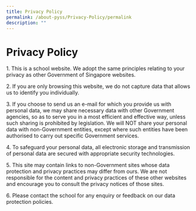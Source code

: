 ```yaml
---
title: Privacy Policy
permalink: /about-pyss/Privacy-Policy/permalink
description: ""
---
```

Privacy Policy
==============

1\.  This is a school website. We adopt the same principles relating to your privacy as other Government of Singapore websites.  
      
    
2\.  If you are only browsing this website, we do not capture data that allows us to identify you individually.  
      
    
3\.  If you choose to send us an e-mail for which you provide us with personal data, we may share necessary data with other Government agencies, so as to serve you in a most efficient and effective way, unless such sharing is prohibited by legislation. We will NOT share your personal data with non-Government entities, except where such entities have been authorised to carry out specific Government services.  
      
    
4\.  To safeguard your personal data, all electronic storage and transmission of personal data are secured with appropriate security technologies.  
      
    
5\.  This site may contain links to non-Government sites whose data protection and privacy practices may differ from ours. We are not responsible for the content and privacy practices of these other websites and encourage you to consult the privacy notices of those sites.  
      
    
6\.  Please contact the school for any enquiry or feedback on our data protection policies.